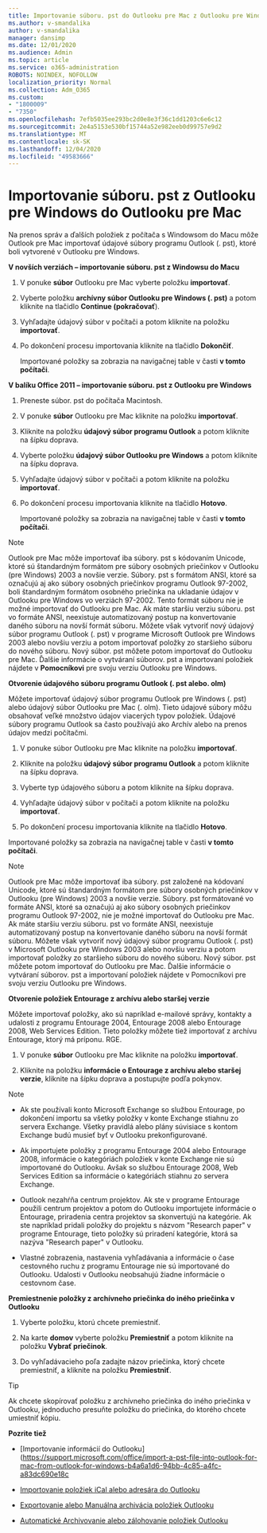 ```yaml
---
title: Importovanie súboru. pst do Outlooku pre Mac z Outlooku pre Windows
ms.author: v-smandalika
author: v-smandalika
manager: dansimp
ms.date: 12/01/2020
ms.audience: Admin
ms.topic: article
ms.service: o365-administration
ROBOTS: NOINDEX, NOFOLLOW
localization_priority: Normal
ms.collection: Adm_O365
ms.custom:
- "1800009"
- "7350"
ms.openlocfilehash: 7efb5035ee293bc2d0e8e3f36c1dd1203c6e6c12
ms.sourcegitcommit: 2e4a5153e530bf15744a52e982eeb0d99757e9d2
ms.translationtype: MT
ms.contentlocale: sk-SK
ms.lasthandoff: 12/04/2020
ms.locfileid: "49583666"
---
```

# <a name="import-a-pst-file-from-outlook-for-windows-to-outlook-for-mac"></a>Importovanie súboru. pst z Outlooku pre Windows do Outlooku pre Mac 

Na prenos správ a ďalších položiek z počítača s Windowsom do Macu môže Outlook pre Mac importovať údajové súbory programu Outlook (. pst), ktoré boli vytvorené v Outlooku pre Windows.

**V novších verziách – importovanie súboru. pst z Windowsu do Macu**

1. V ponuke **súbor** Outlooku pre Mac vyberte položku **importovať**.

2. Vyberte položku **archívny súbor Outlooku pre Windows (. pst)** a potom kliknite na tlačidlo **Continue (pokračovať**).

3. Vyhľadajte údajový súbor v počítači a potom kliknite na položku **importovať**.

4. Po dokončení procesu importovania kliknite na tlačidlo **Dokončiť**.

   Importované položky sa zobrazia na navigačnej table v časti **v tomto počítači**.


**V balíku Office 2011 – importovanie súboru. pst z Outlooku pre Windows**

1. Preneste súbor. pst do počítača Macintosh.

2. V ponuke **súbor** Outlooku pre Mac kliknite na položku **importovať**.

3. Kliknite na položku **údajový súbor programu Outlook** a potom kliknite na šípku doprava.

4. Vyberte položku **údajový súbor Outlooku pre Windows** a potom kliknite na šípku doprava.

5. Vyhľadajte údajový súbor v počítači a potom kliknite na položku **importovať**.

6. Po dokončení procesu importovania kliknite na tlačidlo **Hotovo**.

   Importované položky sa zobrazia na navigačnej table v časti **v tomto počítači**.

> [!NOTE]
> Outlook pre Mac môže importovať iba súbory. pst s kódovaním Unicode, ktoré sú štandardným formátom pre súbory osobných priečinkov v Outlooku (pre Windows) 2003 a novšie verzie. Súbory. pst s formátom ANSI, ktoré sa označujú aj ako súbory osobných priečinkov programu Outlook 97-2002, boli štandardným formátom osobného priečinka na ukladanie údajov v Outlooku pre Windows vo verziách 97-2002. Tento formát súboru nie je možné importovať do Outlooku pre Mac. Ak máte staršiu verziu súboru. pst vo formáte ANSI, neexistuje automatizovaný postup na konvertovanie daného súboru na novší formát súboru. Môžete však vytvoriť nový údajový súbor programu Outlook (. pst) v programe Microsoft Outlook pre Windows 2003 alebo novšiu verziu a potom importovať položky zo staršieho súboru do nového súboru. Nový súbor. pst môžete potom importovať do Outlooku pre Mac. Ďalšie informácie o vytváraní súborov. pst a importovaní položiek nájdete v **Pomocníkovi** pre svoju verziu Outlooku pre Windows.

**Otvorenie údajového súboru programu Outlook (. pst alebo. olm)**

Môžete importovať údajový súbor programu Outlook pre Windows (. pst) alebo údajový súbor Outlooku pre Mac (. olm). Tieto údajové súbory môžu obsahovať veľké množstvo údajov viacerých typov položiek. Údajové súbory programu Outlook sa často používajú ako Archív alebo na prenos údajov medzi počítačmi.

1. V ponuke súbor Outlooku pre Mac kliknite na položku **importovať**.

2. Kliknite na položku **údajový súbor programu Outlook** a potom kliknite na šípku doprava.

3. Vyberte typ údajového súboru a potom kliknite na šípku doprava.

4. Vyhľadajte údajový súbor v počítači a potom kliknite na položku **importovať**.

5. Po dokončení procesu importovania kliknite na tlačidlo **Hotovo**.

Importované položky sa zobrazia na navigačnej table v časti **v tomto počítači**.

> [!NOTE]
> Outlook pre Mac môže importovať iba súbory. pst založené na kódovaní Unicode, ktoré sú štandardným formátom pre súbory osobných priečinkov v Outlooku (pre Windows) 2003 a novšie verzie. Súbory. pst formátované vo formáte ANSI, ktoré sa označujú aj ako súbory osobných priečinkov programu Outlook 97-2002, nie je možné importovať do Outlooku pre Mac. Ak máte staršiu verziu súboru. pst vo formáte ANSI, neexistuje automatizovaný postup na konvertovanie daného súboru na novší formát súboru. Môžete však vytvoriť nový údajový súbor programu Outlook (. pst) v Microsoft Outlooku pre Windows 2003 alebo novšiu verziu a potom importovať položky zo staršieho súboru do nového súboru. Nový súbor. pst môžete potom importovať do Outlooku pre Mac. Ďalšie informácie o vytváraní súborov. pst a importovaní položiek nájdete v Pomocníkovi pre svoju verziu Outlooku pre Windows. 

**Otvorenie položiek Entourage z archívu alebo staršej verzie**

Môžete importovať položky, ako sú napríklad e-mailové správy, kontakty a udalosti z programu Entourage 2004, Entourage 2008 alebo Entourage 2008, Web Services Edition. Tieto položky môžete tiež importovať z archívu Entourage, ktorý má príponu. RGE.

1. V ponuke **súbor** Outlooku pre Mac kliknite na položku **importovať**.

2. Kliknite na položku **informácie o Entourage z archívu alebo staršej verzie**, kliknite na šípku doprava a postupujte podľa pokynov.

> [!NOTE]
- Ak ste používali konto Microsoft Exchange so službou Entourage, po dokončení importu sa všetky položky v konte Exchange stiahnu zo servera Exchange. Všetky pravidlá alebo plány súvisiace s kontom Exchange budú musieť byť v Outlooku prekonfigurované.

- Ak importujete položky z programu Entourage 2004 alebo Entourage 2008, informácie o kategóriách položiek v konte Exchange nie sú importované do Outlooku. Avšak so službou Entourage 2008, Web Services Edition sa informácie o kategóriách stiahnu zo servera Exchange.

- Outlook nezahŕňa centrum projektov. Ak ste v programe Entourage použili centrum projektov a potom do Outlooku importujete informácie o Entourage, priradenia centra projektov sa skonvertujú na kategórie. Ak ste napríklad pridali položky do projektu s názvom "Research paper" v programe Entourage, tieto položky sú priradení kategórie, ktorá sa nazýva "Research paper" v Outlooku.

- Vlastné zobrazenia, nastavenia vyhľadávania a informácie o čase cestovného ruchu z programu Entourage nie sú importované do Outlooku. Udalosti v Outlooku neobsahujú žiadne informácie o cestovnom čase.

**Premiestnenie položky z archívneho priečinka do iného priečinka v Outlooku**

1. Vyberte položku, ktorú chcete premiestniť.

2. Na karte **domov** vyberte položku **Premiestniť** a potom kliknite na položku **Vybrať priečinok**.

3. Do vyhľadávacieho poľa zadajte názov priečinka, ktorý chcete premiestniť, a kliknite na položku **Premiestniť**.

> [!TIP]
> Ak chcete skopírovať položku z archívneho priečinka do iného priečinka v Outlooku, jednoducho presuňte položku do priečinka, do ktorého chcete umiestniť kópiu.

**Pozrite tiež**

- [Importovanie informácií do Outlooku] (https://support.microsoft.com/office/import-a-pst-file-into-outlook-for-mac-from-outlook-for-windows-b4a6a1d6-94bb-4c85-a4fc-a83dc690e18c

- [Importovanie položiek iCal alebo adresára do Outlooku](https://support.microsoft.com/office/import-ical-or-address-book-items-into-outlook-for-mac-0450a248-6a40-4f84-ba9c-6c545bc11639)


- [Exportovanie alebo Manuálna archivácia položiek Outlooku](https://support.microsoft.com/office/export-items-to-an-archive-file-in-outlook-for-mac-281a62bf-cc42-46b1-9ad5-6bda80ca3106)

- [Automatické Archivovanie alebo zálohovanie položiek Outlooku](https://support.microsoft.com/office/automatically-archive-or-back-up-outlook-for-mac-items-441fcce5-2262-4b64-ac8c-fa949df989f5)

